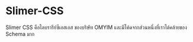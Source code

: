 # Slimer-CSS
Slimer CSS คือไลบรารีย์ซีเอสเอส ของบริษัท OMYIM และมีโค้ดจากส่วนหนึ่งที่เราได้คล้ายของ Schema มาก
